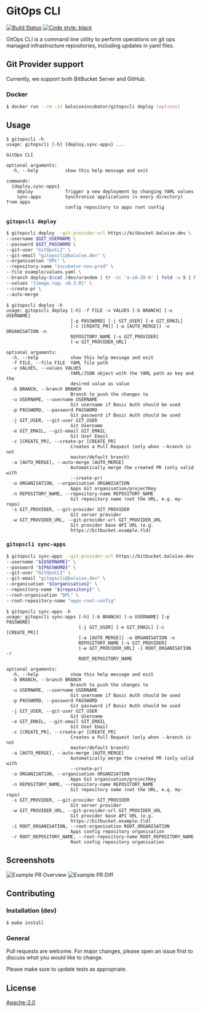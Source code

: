 # GitOps CLI
[![Build Status](https://travis-ci.org/baloise-incubator/gitopscli.svg?branch=master)](https://travis-ci.org/baloise-incubator/gitopscli) 
[![Code style: black](https://img.shields.io/badge/code%20style-black-000000.svg)](https://github.com/psf/black) 

GitOps CLI is a command line utility to perform operations on git ops managed infrastructure repositories, including updates in yaml files.

## Git Provider support
Currently, we support both BitBucket Server and GitHub.

### Docker
```bash
$ docker run --rm -it baloiseincubator/gitopscli deploy [options]
```

## Usage
```
$ gitopscli -h
usage: gitopscli [-h] {deploy,sync-apps} ...

GitOps CLI

optional arguments:
  -h, --help          show this help message and exit

commands:
  {deploy,sync-apps}
    deploy            Trigger a new deployment by changing YAML values
    sync-apps         Synchronize applications (= every directory) from apps
                      config repository to apps root config
```

### `gitopscli deploy`
```bash
$ gitopscli deploy --git-provider-url https://bitbucket.baloise.dev \
--username $GIT_USERNAME \
--password $GIT_PASSWORD \
--git-user "GitOpsCLI" \
--git-email "gitopscli@baloise.dev" \
--organisation "DPL" \
--repository-name "incubator-non-prod" \
--file example/values.yaml \
--branch deploy-$(cat /dev/urandom | tr -dc 'a-zA-Z0-9' | fold -w 5 | head -n 1) \
--values "{image.tag: v0.3.0}" \
--create-pr \
--auto-merge
```

```
$ gitopscli deploy -h
usage: gitopscli deploy [-h] -f FILE -v VALUES [-b BRANCH] [-u USERNAME]
                        [-p PASSWORD] [-j GIT_USER] [-e GIT_EMAIL]
                        [-c [CREATE_PR]] [-a [AUTO_MERGE]] -o ORGANISATION -n
                        REPOSITORY_NAME [-s GIT_PROVIDER]
                        [-w GIT_PROVIDER_URL]

optional arguments:
  -h, --help            show this help message and exit
  -f FILE, --file FILE  YAML file path
  -v VALUES, --values VALUES
                        YAML/JSON object with the YAML path as key and the
                        desired value as value
  -b BRANCH, --branch BRANCH
                        Branch to push the changes to
  -u USERNAME, --username USERNAME
                        Git username if Basic Auth should be used
  -p PASSWORD, --password PASSWORD
                        Git password if Basic Auth should be used
  -j GIT_USER, --git-user GIT_USER
                        Git Username
  -e GIT_EMAIL, --git-email GIT_EMAIL
                        Git User Email
  -c [CREATE_PR], --create-pr [CREATE_PR]
                        Creates a Pull Request (only when --branch is not
                        master/default branch)
  -a [AUTO_MERGE], --auto-merge [AUTO_MERGE]
                        Automatically merge the created PR (only valid with
                        --create-pr)
  -o ORGANISATION, --organisation ORGANISATION
                        Apps Git organisation/projectKey
  -n REPOSITORY_NAME, --repository-name REPOSITORY_NAME
                        Git repository name (not the URL, e.g. my-repo)
  -s GIT_PROVIDER, --git-provider GIT_PROVIDER
                        Git server provider
  -w GIT_PROVIDER_URL, --git-provider-url GIT_PROVIDER_URL
                        Git provider base API URL (e.g.
                        https://bitbucket.example.tld)
```

### `gitopscli sync-apps`

```bash
$ gitopscli sync-apps --git-provider-url https://bitbucket.baloise.dev \
--username "${USERNAME}" \
--password "${PASSWORD}" \
--git-user "GitOpsCLI" \
--git-email "gitopscli@baloise.dev" \
--organisation "${organisation}" \
--repository-name "${repository}" \
--root-organisation "DPL" \
--root-repository-name "apps-root-config" 
```

```
$ gitopscli sync-apps -h
usage: gitopscli sync-apps [-h] [-b BRANCH] [-u USERNAME] [-p PASSWORD]
                           [-j GIT_USER] [-e GIT_EMAIL] [-c [CREATE_PR]]
                           [-a [AUTO_MERGE]] -o ORGANISATION -n
                           REPOSITORY_NAME [-s GIT_PROVIDER]
                           [-w GIT_PROVIDER_URL] -i ROOT_ORGANISATION -r
                           ROOT_REPOSITORY_NAME

optional arguments:
  -h, --help            show this help message and exit
  -b BRANCH, --branch BRANCH
                        Branch to push the changes to
  -u USERNAME, --username USERNAME
                        Git username if Basic Auth should be used
  -p PASSWORD, --password PASSWORD
                        Git password if Basic Auth should be used
  -j GIT_USER, --git-user GIT_USER
                        Git Username
  -e GIT_EMAIL, --git-email GIT_EMAIL
                        Git User Email
  -c [CREATE_PR], --create-pr [CREATE_PR]
                        Creates a Pull Request (only when --branch is not
                        master/default branch)
  -a [AUTO_MERGE], --auto-merge [AUTO_MERGE]
                        Automatically merge the created PR (only valid with
                        --create-pr)
  -o ORGANISATION, --organisation ORGANISATION
                        Apps Git organisation/projectKey
  -n REPOSITORY_NAME, --repository-name REPOSITORY_NAME
                        Git repository name (not the URL, e.g. my-repo)
  -s GIT_PROVIDER, --git-provider GIT_PROVIDER
                        Git server provider
  -w GIT_PROVIDER_URL, --git-provider-url GIT_PROVIDER_URL
                        Git provider base API URL (e.g.
                        https://bitbucket.example.tld)
  -i ROOT_ORGANISATION, --root-organisation ROOT_ORGANISATION
                        Apps config repository organisation
  -r ROOT_REPOSITORY_NAME, --root-repository-name ROOT_REPOSITORY_NAME
                        Root config repository organisation
```

## Screenshots

![Example PR Overview](/doc/example_pr_overview.png?raw=true "Example of a created PR")
![Example PR Diff](/doc/example_pr_diff.png?raw=true "Example of a PR yaml file diff")

## Contributing

### Installation (dev)

```bash
$ make install
```

### General

Pull requests are welcome. For major changes, please open an issue first to discuss what you would like to change.

Please make sure to update tests as appropriate.

## License
[Apache-2.0](https://choosealicense.com/licenses/apache-2.0/)
